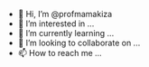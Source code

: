 - 👋 Hi, I’m @profmamakiza
- 👀 I’m interested in ...
- 🌱 I’m currently learning ...
- 💞️ I’m looking to collaborate on ...
- 📫 How to reach me ...

<!---
profmamakiza/profmamakiza is a ✨ special ✨ repository because its `README.md` (this file) appears on your GitHub profile.
You can click the Preview link to take a look at your changes.
--->
